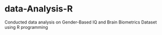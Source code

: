 # data-Analysis-R
Conducted data analysis on Gender-Based IQ and Brain Biometrics Dataset using R programming
